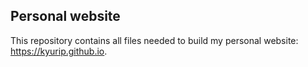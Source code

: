## Personal website

This repository contains all files needed to build my personal website: https://kyurip.github.io.
